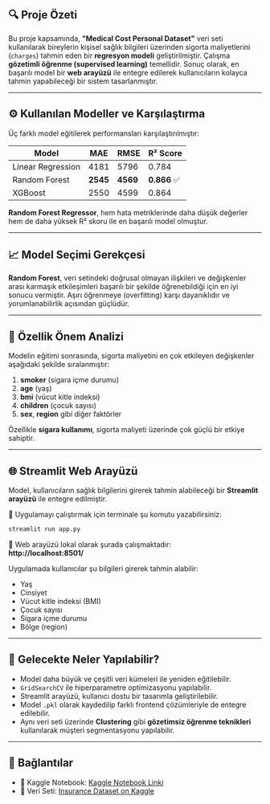 
## 🔍 Proje Özeti  
Bu proje kapsamında, **"Medical Cost Personal Dataset"** veri seti kullanılarak bireylerin kişisel sağlık bilgileri üzerinden sigorta maliyetlerini (`charges`) tahmin eden bir **regresyon modeli** geliştirilmiştir. Çalışma **gözetimli öğrenme (supervised learning)** temellidir. Sonuç olarak, en başarılı model bir **web arayüzü** ile entegre edilerek kullanıcıların kolayca tahmin yapabileceği bir sistem tasarlanmıştır.

---

## ⚙️ Kullanılan Modeller ve Karşılaştırma  
Üç farklı model eğitilerek performansları karşılaştırılmıştır:

| Model              | MAE   | RMSE  | R² Score |
|-------------------|--------|--------|----------|
| Linear Regression | 4181   | 5796   | 0.784    |
| Random Forest     | **2545** | **4569** | **0.866** ✅ |
| XGBoost           | 2550   | 4599   | 0.864    |

**Random Forest Regressor**, hem hata metriklerinde daha düşük değerler hem de daha yüksek R² skoru ile en başarılı model olmuştur.

---

## 📈 Model Seçimi Gerekçesi  
**Random Forest**, veri setindeki doğrusal olmayan ilişkileri ve değişkenler arası karmaşık etkileşimleri başarılı bir şekilde öğrenebildiği için en iyi sonucu vermiştir. Aşırı öğrenmeye (overfitting) karşı dayanıklıdır ve yorumlanabilirlik açısından güçlüdür.

---

## 🧠 Özellik Önem Analizi  
Modelin eğitimi sonrasında, sigorta maliyetini en çok etkileyen değişkenler aşağıdaki şekilde sıralanmıştır:

1. **smoker** (sigara içme durumu)  
2. **age** (yaş)  
3. **bmi** (vücut kitle indeksi)  
4. **children** (çocuk sayısı)  
5. **sex**, **region** gibi diğer faktörler  

Özellikle **sigara kullanımı**, sigorta maliyeti üzerinde çok güçlü bir etkiye sahiptir.

---

## 🌐 Streamlit Web Arayüzü  
Model, kullanıcıların sağlık bilgilerini girerek tahmin alabileceği bir **Streamlit arayüzü** ile entegre edilmiştir.

📍 Uygulamayı çalıştırmak için terminale şu komutu yazabilirsiniz:

```bash
streamlit run app.py
```

📌 Web arayüzü lokal olarak şurada çalışmaktadır:  
**http://localhost:8501/**  

Uygulamada kullanıcılar şu bilgileri girerek tahmin alabilir:  
- Yaş  
- Cinsiyet  
- Vücut kitle indeksi (BMI)  
- Çocuk sayısı  
- Sigara içme durumu  
- Bölge (region)

---

## 🚀 Gelecekte Neler Yapılabilir?  
- Model daha büyük ve çeşitli veri kümeleri ile yeniden eğitilebilir.  
- `GridSearchCV` ile hiperparametre optimizasyonu yapılabilir.  
- Streamlit arayüzü, kullanıcı dostu bir tasarımla geliştirilebilir.  
- Model `.pkl` olarak kaydedilip farklı frontend çözümleriyle de entegre edilebilir.  
- Aynı veri seti üzerinde **Clustering** gibi **gözetimsiz öğrenme teknikleri** kullanılarak müşteri segmentasyonu yapılabilir.

---

## 📌 Bağlantılar  
- 📂 Kaggle Notebook: [Kaggle Notebook Linki](https://www.kaggle.com/code/rabiacelik/akbankbootcamp/edit)  
- 🧠 Veri Seti: [Insurance Dataset on Kaggle](https://www.kaggle.com/datasets/mirichoi0218/insurance)
